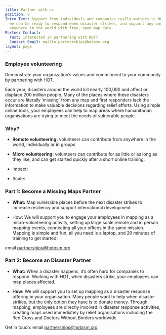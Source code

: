 ```yaml
---
title: Partner with us
position: 0
Intro Text: Support from individuals and companies really matters to HOT. It means
  we can be ready to respond when disaster strikes, and support any community or organisation
  anywhere in the world with free, open map data.
Partner Contact:
  Text: Interested in partnering with HOT?
  Contact Email: mailto:partnerships@hotosm.org
layout: page
---
```


### Employee volunteering

Demonstrate your organization’s values and commitment to your community by partnering with HOT.

Each year, disasters around the world kill nearly 100,000 and affect or displace 200 million people. Many of the places where these disasters occur are literally 'missing' from any map and first responders lack the information to make valuable decisions regarding relief efforts. Using simple online tools, your employees can help to map areas where humanitarian organisations are trying to meet the needs of vulnerable people.

### Why?

- **Remote volunteering:** volunteers can contribute from anywhere in the world, individually or in groups

- **Micro volunteering:** volunteers can contribute for as little or as long as they like, and can get started quickly after a short online training.

- Impact: <directly involved in field>

- Scale: <huge events>

### Part 1: Become a Missing Maps Partner

- **What:** Map vulnerable places before the next disaster strikes to increase resiliency and support international development

- How: We will support you to engage your employees in mapping as a micro-volunteering activity, setting up large scale remote and in person mapping events, connecting all your offices in the same mission. Mapping is simple and fun, all you need is a laptop, and 20 minutes of training to get started!

email [partnerships@hotosm.org](mailto:partnerships@hotosm.org)

### Part 2: Become an Disaster Partner

- **What:** When a disaster happens, it’s often hard for companies to respond. Working with HOT, when disasters strike, your employees can map places affected.

- **How:** We will support you to set up mapping as a disaster response offering in your organisation. Many people want to help when disaster strikes, but the only option they have is to donate money. Through mapping, employees are directly involved in disaster response activities, creating maps used immediately by relief organisations including the Red Cross and Doctors Without Borders worldwide.

Get in touch: email [partnerships@hotosm.org](mailto:partnerships@hotosm.org)
